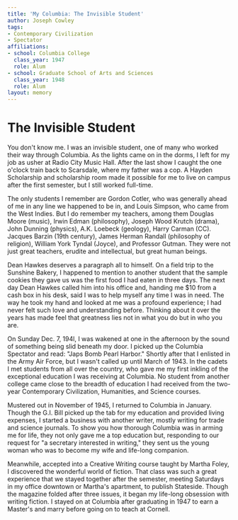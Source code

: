 ```yaml
---
title: 'My Columbia: The Invisible Student'
author: Joseph Cowley
tags:
- Contemporary Civilization
- Spectator
affiliations:
- school: Columbia College
  class_year: 1947
  role: Alum
- school: Graduate School of Arts and Sciences
  class_year: 1948
  role: Alum
layout: memory
---
```


# The Invisible Student

You don't know me. I was an invisible student, one of many who worked their way through Columbia. As the lights came on in the dorms, I left for my job as usher at Radio City Music Hall. After the last show I caught the one o'clock train back to Scarsdale, where my father was a cop. A Hayden Scholarship and scholarship room made it possible for me to live on campus after the first semester, but I still worked full-time.

The only students I remember are Gordon Cotler, who was generally ahead of me in any line we happened to be in, and Louis Simpson, who came from the West Indies.  But I do remember my teachers, among them Douglas Moore (music), Irwin Edman (philosophy), Joseph Wood Krutch (drama), John Dunning (physics), A.K. Loebeck (geology), Harry Carman (CC). Jacques Barzin (19th century), James Herman Randall (philosophy of religion), William York Tyndal (Joyce), and Professor Gutman. They were not just great teachers, erudite and intellectual, but great human beings.

Dean Hawkes deserves a paragraph all to himself. On a field trip to the Sunshine Bakery, I happened to mention to another student that the sample cookies they gave us was the first food I had eaten in three days. The next day Dean Hawkes called him into his office and, handing me $10 from a cash box in his desk, said I was to help myself any time I was in need. The way he took my hand and looked at me was a profound experience; I had never felt such love and understanding before. Thinking about it over the years has made feel that greatness lies not in what you do but in who you are.

On Sunday Dec. 7, 194l, I was wakened at one in the afternoon by the sound of something being slid beneath my door. I picked up the Columbia Spectator and read: "Japs Bomb Pearl Harbor." Shortly after that I enlisted in the Army Air Force, but I wasn't called up until March of 1943. In the cadets I met students from all over the country, who gave me my first inkling of the exceptional education I was receiving at Columbia. No student from another college came close to the breadth of education I had received from the two-year Contemporary Civilization, Humanities, and Science courses.

Mustered out in November of 1945, I returned to Columbia in January. Though the G.I. Bill picked up the tab for my education and provided living expenses, I started a business with another writer, mostly writing for trade and science journals. To show you how thorough Columbia was in arming me for life, they not only gave me a top education but, responding to our request for "a secretary interested in writing," they sent us the young woman who was to become my wife and life-long companion.

Meanwhile, accepted into a Creative Writing course taught by Martha Foley, I discovered the wonderful world of fiction. That class was such a great experience that we stayed together after the semester, meeting Saturdays in my office downtown or Martha's apartment, to publish Stateside. Though the magazine folded after three issues, it began my life-long obsession with writing fiction. I stayed on at Columbia after graduating in 1947 to earn a Master's and marry before going on to teach at Cornell.
